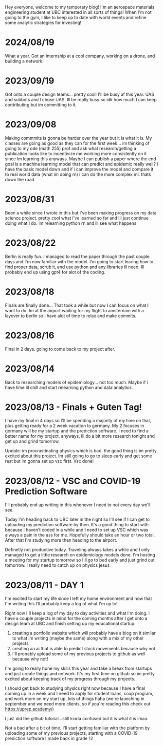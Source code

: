 Hey everyone, welcome to my temporary blog!
I'm an aerospace materials engineering student at UBC interested in all sorts of things!
When I'm not going to the gym, I like to keep up to date with world events and refine some analytic strategies for investing!

# 2024/08/19
What a year. Got an internship at a cool company, working on a drone, and building a network.

# 2023/09/19
Got onto a couple design teams... pretty cool! I'll be busy af this year. UAS and subbots and I chose UAS. Ill be really busy so idk how much I can keep contributing but im committing to it.

# 2023/09/08
Making commmits is gonna be harder over the year but it is what it is. My classes are going as good as they can for the first week... im thinking of going to my ode (math 255) prof and ask what research/getting a publication looks like to incentivize me working more consistently on it since Im learning this anyways. Maybe I can publish a paper where the end goal is a machine learning model that can predict and epidemic really well? i have the basic model down and if i can improve the model and compare it to real world data (what im doing rn) i can do the more complex ml. thats down the road.

# 2023/08/31
Been a while since I wrote in this but I've been making progress on my data science project. pretty cool what i've learned so far and Ill just continue doing what I do. Im relearning python rn and ill see what happens

# 2023/08/22
Berlin is really fun. I managed to read the paper through the past couple days and I'm now familiar with the model. I'm going to start learing how to find proper data, scrub it, and use python and any libraries ill need. Ill probably end up using gpt4 for alot of the coding.

# 2023/08/18
Finals are finally done... That took a while but now I can focus on what I want to do. Im at the airport waiting for my flight to amsterdam with a layover to berlin so i have alot of time to relax and make commits.

# 2023/08/16
Final in 2 days. going to come back to my project after.

# 2023/08/14
Back to researching models of epidemiology... not too much. Maybe if i have time ill chill and start relearning python and data analytics.

# 2023/08/13 - Finals + Guten Tag!
I have my final in 4 days so I'll be spending a majority of my time on that, plus getting ready for a 2 week vacation to germany. My 2 focuses in germany will be my startup and the prediction software. I need to find a better name for my project. anyways, ill do a bit more research tonight and get up and grind tomorrow.

Update: im procrastinating physics which is bad. the good thing is im pretty excited about this project. Im still going to go to sleep early and get some rest but im gonna set up vsc first. Vsc done!

# 2023/08/12 - VSC and COVID-19 Prediction Software
I'll probably end up writing in this whenever I need to not every day we'll see.

Today I'm heading back to UBC later in the night so I'll see if I can get to uploading my prediction software by then. It's a good thing to start with because I haven't coded in a while and I need to set up VSC which was always a pain in the ass for me. Hopefully should take an hour or two total. After that I'm studying more then heading to the airport.

Definetly not productive today. Traveling always takes a while and I only managed to get a little research on epidemiology models done. I'm hosting a meeting for my startup tomorrow so I'll go to bed early and just grind out tomorrow. I really need to catch up on physics jesus.

# 2023/08/11 - DAY 1
I'm excited to start my life since I left my home environment and now that I'm writing this I'll probably keep a log of what I'm up to!

Right now I'll keep a log of my day to day activities and what I'm doing.
I have a couple projects in mind for the coming months after I get onto a design team at UBC and finish setting up my educational startup:
1. creating a portfolio website which will probably have a blog on it similar to what im writing (maybe the same) along with a mix of my other projects
2. creating an ai that is able to predict stock movements because why not
3. i'll probably upload some of my previous projects to github as well because why not!

I'm going to really hone my skills this year and take a break from startups and just create things and network. It's my first time on github so im pretty excited about keeping track of my progress through my projects.

I should get back to studying physics right now because I have a final coming up in a week and I need to apply for student loans, coop program, and work more on my start up. lots of things haha
(we're launching in september and we need more clients, so if you're reading this check out https://uprep.academy/)

I just did the github tutorial...still kinda confused but it is what it is lmao.

Not a bad after a bit of time. I'll start getting familiar with the platform by uploading some of my previous projects, starting with a COVID-19 prediction software I made back in grade 12
